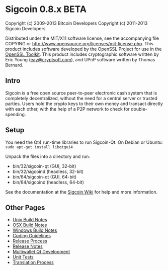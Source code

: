 Sigcoin 0.8.x BETA
====================

Copyright (c) 2009-2013 Bitcoin Developers
Copyright (c) 2011-2013 Sigcoin Developers

Distributed under the MIT/X11 software license, see the accompanying
file COPYING or http://www.opensource.org/licenses/mit-license.php.
This product includes software developed by the OpenSSL Project for use in the [OpenSSL Toolkit](http://www.openssl.org/). This product includes
cryptographic software written by Eric Young ([eay@cryptsoft.com](mailto:eay@cryptsoft.com)), and UPnP software written by Thomas Bernard.


Intro
---------------------
Sigcoin is a free open source peer-to-peer electronic cash system that is
completely decentralized, without the need for a central server or trusted
parties.  Users hold the crypto keys to their own money and transact directly
with each other, with the help of a P2P network to check for double-spending.


Setup
---------------------
You need the Qt4 run-time libraries to run Sigcoin-Qt. On Debian or Ubuntu:
	`sudo apt-get install libqtgui4`

Unpack the files into a directory and run:

- bin/32/sigcoin-qt (GUI, 32-bit)
- bin/32/sigcoind (headless, 32-bit)
- bin/64/sigcoin-qt (GUI, 64-bit)
- bin/64/sigcoind (headless, 64-bit)

See the documentation at the [Sigcoin Wiki](http://sigcoin.info)
for help and more information.


Other Pages
---------------------
- [Unix Build Notes](build-unix.md)
- [OSX Build Notes](build-osx.md)
- [Windows Build Notes](build-msw.md)
- [Coding Guidelines](coding.md)
- [Release Process](release-process.md)
- [Release Notes](release-notes.md)
- [Multiwallet Qt Development](multiwallet-qt.md)
- [Unit Tests](unit-tests.md)
- [Translation Process](translation_process.md)
